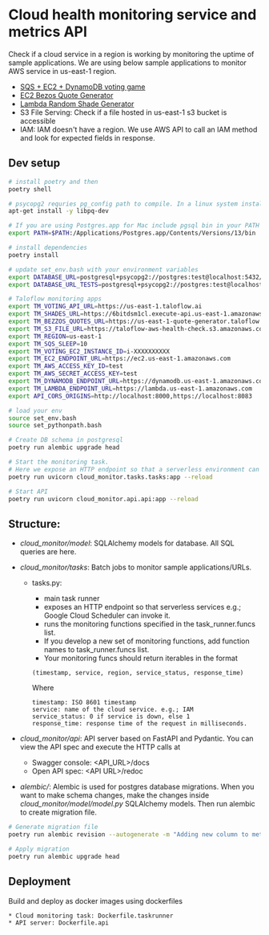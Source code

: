 # Cloud health monitoring service and metrics API

Check if a cloud service in a region is working by monitoring the uptime of sample applications. We are using below sample applications to monitor AWS service in us-east-1 region.

* [SQS + EC2 + DynamoDB voting game](../apps/voting_game/)
* [EC2 Bezos Quote Generator](../apps/bezos_quote_generator/)
* [Lambda Random Shade Generator](../apps/shade_generator/)
* S3 File Serving: Check if a file hosted in us-east-1 s3 bucket is accessible
* IAM: IAM doesn't have a region. We use AWS API to call an IAM method and look for expected fields in response.

## Dev setup
```bash 
# install poetry and then
poetry shell

# psycopg2 requries pg_config path to compile. In a linux system install libpq-dev
apt-get install -y libpq-dev

# If you are using Postgres.app for Mac include pgsql bin in your PATH
export PATH=$PATH:/Applications/Postgres.app/Contents/Versions/13/bin

# install dependencies
poetry install

# update set_env.bash with your environment variables
export DATABASE_URL=postgresql+psycopg2://postgres:test@localhost:5432/cloud_monitor
export DATABASE_URL_TESTS=postgresql+psycopg2://postgres:test@localhost:5432/cloud_monitor

# Taloflow monitoring apps
export TM_VOTING_API_URL=https://us-east-1.taloflow.ai
export TM_SHADES_URL=https://6bitdsm1cl.execute-api.us-east-1.amazonaws.com/prod/shades
export TM_BEZZOS_QUOTES_URL=https://us-east-1-quote-generator.taloflow.ai/quote
export TM_S3_FILE_URL=https://taloflow-aws-health-check.s3.amazonaws.com/if-i-get-requested-s3-is-up.jpg
export TM_REGION=us-east-1
export TM_SQS_SLEEP=10
export TM_VOTING_EC2_INSTANCE_ID=i-XXXXXXXXXX
export TM_EC2_ENDPOINT_URL=https://ec2.us-east-1.amazonaws.com
export TM_AWS_ACCESS_KEY_ID=test
export TM_AWS_SECRET_ACCESS_KEY=test
export TM_DYNAMODB_ENDPOINT_URL=https://dynamodb.us-east-1.amazonaws.com
export TM_LAMBDA_ENDPOINT_URL=https://lambda.us-east-1.amazonaws.com
export API_CORS_ORIGINS=http://localhost:8000,https://localhost:8083

# load your env
source set_env.bash
source set_pythonpath.bash

# Create DB schema in postgresql 
poetry run alembic upgrade head

# Start the monitoring task.
# Here we expose an HTTP endpoint so that a serverless environment can invoke the task. e.g.; Google Cloud Scheduler
poetry run uvicorn cloud_monitor.tasks.tasks:app --reload

# Start API
poetry run uvicorn cloud_monitor.api.api:app --reload

```

## Structure:

* _cloud_monitor/model_: SQLAlchemy models for database. All SQL queries are here.
* _cloud_monitor/tasks_: Batch jobs to monitor sample applications/URLs.

    * tasks.py:

        * main task runner
        * exposes an HTTP endpoint so that serverless services e.g.; Google Cloud Scheduler can invoke it.
        * runs the monitoring functions specified in the task_runner.funcs list.
        * If you develop a new set of monitoring functions, add function names to task_runner.funcs list.
        * Your monitoring funcs should return iterables in the format
        ```
        (timestamp, service, region, service_status, response_time)
        ```
        Where
        ```
        timestamp: ISO 8601 timestamp
        service: name of the cloud service. e.g.; IAM
        service_status: 0 if service is down, else 1
        response_time: response time of the request in milliseconds.
        ```

* _cloud_monitor/api_: API server based on FastAPI and Pydantic. You can view the API spec and execute the HTTP calls at

    * Swagger console: \<API_URL\>/docs
    * Open API spec: \<API URL\>/redoc

* _alembic/_: Alembic is used for postgres database migrations. When you want to make schema changes, make the changes inside _cloud_monitor/model/model.py_ SQLAlchemy models. Then run alembic to create migration file.
```bash
# Generate migration file
poetry run alembic revision --autogenerate -m "Adding new column to metrics table"

# Apply migration
poetry run alembic upgrade head
```

## Deployment

Build and deploy as docker images using dockerfiles 

    * Cloud monitoring task: Dockerfile.taskrunner
    * API server: Dockerfile.api
